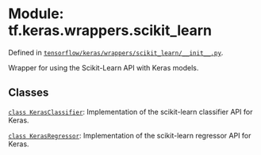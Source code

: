 <div itemscope itemtype="http://developers.google.com/ReferenceObject">
<meta itemprop="name" content="tf.keras.wrappers.scikit_learn" />
<meta itemprop="path" content="Stable" />
</div>

# Module: tf.keras.wrappers.scikit_learn



Defined in [`tensorflow/keras/wrappers/scikit_learn/__init__.py`](https://www.tensorflow.org/code/tensorflow/keras/wrappers/scikit_learn/__init__.py).

Wrapper for using the Scikit-Learn API with Keras models.

## Classes

[`class KerasClassifier`](../../../tf/keras/wrappers/scikit_learn/KerasClassifier.md): Implementation of the scikit-learn classifier API for Keras.

[`class KerasRegressor`](../../../tf/keras/wrappers/scikit_learn/KerasRegressor.md): Implementation of the scikit-learn regressor API for Keras.

